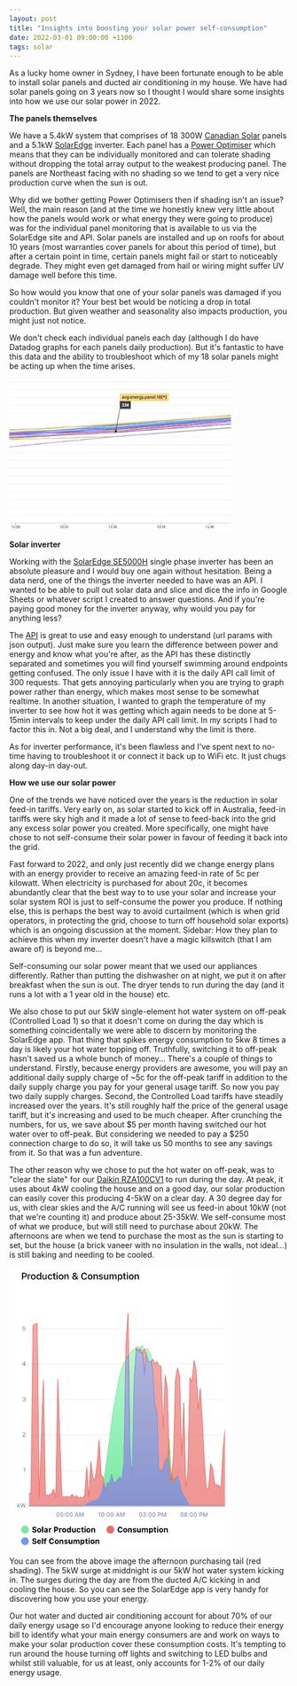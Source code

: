 ```yaml
---
layout: post
title: "Insights into boosting your solar power self-consumption"
date: 2022-03-01 09:00:00 +1100
tags: solar
---
```


As a lucky home owner in Sydney, I have been fortunate enough to be able to install solar panels and ducted air
conditioning in my house. We have had solar panels going on 3 years now so I thought I would share some insights into
how we use our solar power in 2022.

**The panels themselves**

We have a 5.4kW system that comprises of 18 300W [Canadian Solar][2] panels and a 5.1kW [SolarEdge][3] inverter. Each panel has a
[Power Optimiser][6] which means that they can be individually monitored and can tolerate shading without dropping the
total array output to the weakest producing panel. The panels are Northeast facing with no shading so we tend to get a
very nice production curve when the sun is out.

Why did we bother getting Power Optimisers then if shading isn't an issue? Well, the main reason (and at the time we
honestly knew very little about how the panels would work or what energy they were going to produce) was for the
individual panel monitoring that is available to us via the SolarEdge site and API. Solar panels are installed and up on
roofs for about 10 years (most warranties cover panels for about this period of time), but after a certain point in time,
certain panels might fail or start to noticeably degrade. They might even get damaged from hail or wiring might suffer
UV damage well before this time.

So how would you know that one of your solar panels was damaged if you couldn't monitor it? Your best bet would be
noticing a drop in total production. But given weather and seasonality also impacts production, you might just not notice.

We don't check each individual panels each day (although I do have Datadog graphs for each panels daily production).
But it's fantastic to have this data and the ability to troubleshoot which of my 18 solar panels might be acting up when
the time arises.

<img src="assets/images/panel-energy.png" alt="Panel Monitoring" width="400"/>

**Solar inverter**

Working with the [SolarEdge SE5000H][4] single phase inverter has been an absolute pleasure and I would buy one again
without hesitation. Being a data nerd, one of the things the inverter needed to have was an API. I wanted to be able to
pull out solar data and slice and dice the info in Google Sheets or whatever script I created to answer questions.
And if you're paying good money for the inverter anyway, why would you pay for anything less?

The [API][1] is great to use and easy enough to understand (url params with json output). Just make sure you learn the
difference between power and energy and know what you're after, as the API has these distinctly separated and sometimes
you will find yourself swimming around endpoints getting confused. The only issue I have with it is the daily API
call limit of 300 requests. That gets annoying particularly when you are trying to graph power rather than energy,
which makes most sense to be somewhat realtime. In another situation, I wanted to graph the temperature of my inverter
to see how hot it was getting which again needs to be done at 5-15min intervals to keep under the daily API call limit.
In my scripts I had to factor this in. Not a big deal, and I understand why the limit is there.

As for inverter performance, it's been flawless and I've spent next to no-time having to troubleshoot it or connect it
back up to WiFi etc. It just chugs along day-in day-out.

**How we use our solar power**

One of the trends we have noticed over the years is the reduction in solar feed-in tariffs. Very early on, as solar
started to kick off in Australia, feed-in tariffs were sky high and it made a lot of sense to feed-back into the grid
any excess solar power you created. More specifically, one might have chose to not self-consume their solar power in
favour of feeding it back into the grid.

Fast forward to 2022, and only just recently did we change energy plans with an energy provider to receive an amazing
feed-in rate of 5c per kilowatt. When electricity is purchased for about 20c, it becomes abundantly clear that the best
way to to use your solar and increase your solar system ROI is just to self-consume the power you produce.
If nothing else, this is perhaps the best way to avoid curtailment (which is when grid operators, in protecting the grid,
choose to turn off household solar exports) which is an ongoing discussion at the moment. Sidebar: How they plan to
achieve this when my inverter doesn't have a magic killswitch (that I am aware of) is beyond me…

Self-consuming our solar power meant that we used our appliances differently. Rather than putting the dishwasher on at
night, we put it on after breakfast when the sun is out. The dryer tends to run during the day (and it runs a lot with a
1 year old in the house) etc.

We also chose to put our 5kW single-element hot water system on off-peak (Controlled Load 1) so that it doesn't come on
during the day which is something coincidentally we were able to discern by monitoring the SolarEdge app. That thing that
spikes energy consumption to 5kw 8 times a day is likely your hot water topping off. Truthfully, switching it to off-peak
hasn't saved us a whole bunch of money... There's a couple of things to understand. Firstly, because energy providers
are awesome, you will pay an additional daily supply charge of ~5c for the off-peak tariff in addition to the daily
supply charge you pay for your general usage tariff. So now you pay two daily supply charges. Second, the Controlled Load
tariffs have steadily increased over the years. It's still roughly half the price of the general usage tariff, but it's
increasing and used to be much cheaper. After crunching the numbers, for us, we save about $5 per month having switched
our hot water over to off-peak. But considering we needed to pay a $250 connection charge to do so, it will take us 50
months to see any savings from it. So that was a fun adventure.

The other reason why we chose to put the hot water on off-peak, was to "clear the slate" for our [Daikin RZA100CV1][5] to run during
the day. At peak, it uses about 4kW cooling the house and on a good day, our solar production can easily cover this
producing 4-5kW on a clear day. A 30 degree day for us, with clear skies and the A/C running will see us feed-in about
10kW (not that we're counting it) and produce about 25-35kW. We self-consume most of what we produce, but will still need
to purchase about 20kW. The afternoons are when we tend to purchase the most as the sun is starting to set, but the house
(a brick vaneer with no insulation in the walls, not ideal…) is still baking and needing to be cooled.

<img src="assets/images/solar-production.jpg" alt="Solar Production Curve" width="400"/>

You can see from the above image the afternoon purchasing tail (red shading). The 5kW surge at middnight is our 5kW
hot water system kicking in. The surges during the day are from the ducted A/C kicking in and cooling the house. So you
can see the SolarEdge app is very handy for discovering how you use your energy.

Our hot water and ducted air conditioning account for about 70% of our daily energy usage so I'd encourage anyone looking to reduce their energy bill to identify what your main energy consumers are and work on ways to make your solar production cover these consumption costs. It's tempting to run around the house turning off lights and switching to LED bulbs and whilst still valuable, for us at least, only accounts for 1-2% of our daily energy usage.

[1]: https://www.solaredge.com/sites/default/files/se_monitoring_api.pdf
[2]: https://www.canadiansolar.com/
[3]: https://www.solaredge.com/
[4]: https://www.solaredge.com/sites/default/files/se-single-phase-HD-wave-inverter-datasheet-aus.pdf
[5]: https://www.daikin.com.au/our-product-range/ducted-system-air-conditioning/inverter-ducted
[6]: https://www.solaredge.com/aus/products/power-optimizers#/
